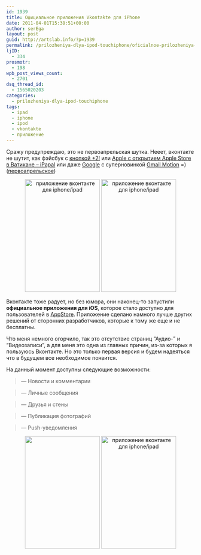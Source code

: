 ```yaml
---
id: 1939
title: Официальное приложения Vkontakte для iPhone
date: 2011-04-01T15:38:51+00:00
author: serEga
layout: post
guid: http://artslab.info/?p=1939
permalink: /prilozheniya-dlya-ipod-touchiphone/oficialnoe-prilozheniya-vkontakte-dlya-iphone/
ljID:
  - 334
prosmotr:
  - 198
wpb_post_views_count:
  - 2701
dsq_thread_id:
  - 1565020203
categories:
  - prilozheniya-dlya-ipod-touchiphone
tags:
  - ipad
  - iphone
  - ipod
  - vkontakte
  - приложение
---
```

Сражу предупреждаю, это не первоапрельская шутка. Нееет, вконтакте не шутит, как фэйсбук с [кнопкой +2!]({{site.img_cdn}}/facebook_plus_two_button.png) или [Apple с открытием Apple Store в Ватикане &#8211; iPapal]({{site.img_cdn}}/applestore_in_vatican.png) или даже [Google](http://www.google.com/intl/en/jobs/uslocations/mountain-view/autocompleter/index.html) с суперновинкой [Gmail Motion](http://gmail.com/motion) =) ([первоапрельское](http://thenextweb.com/ru/2011/04/01/kto-i-kak-shutit-1-aprelya/))

<center>
  <a href="{{site.img_cdn}}/vkontakte_iphone_app1.jpg"><img src="{{site.img_cdn}}/vkontakte_iphone_app1-200x300.jpg" alt="приложение вконтакте для iphone/ipad" title="vkontakte_iphone_app1" width="200" height="300" class="alignnone size-medium wp-image-1942" /></a> <a href="{{site.img_cdn}}/vkontakte_iphone_app2.jpg"><img src="{{site.img_cdn}}/vkontakte_iphone_app2-200x300.jpg" alt="приложение вконтакте для iphone/ipad" title="vkontakte_iphone_app2" width="200" height="300" class="alignnone size-medium wp-image-1943" srcset="{{site.img_cdn}}/vkontakte_iphone_app2-200x300.jpg 200w, {{site.img_cdn}}/vkontakte_iphone_app2.jpg 320w" sizes="(max-width: 200px) 100vw, 200px" /></a>
</center>

Вконтакте тоже радует, но без юмора, они наконец-то запустили **официальное приложения для iOS**, которое стало доступно для пользователей в [AppStore](http://itunes.apple.com/app/id427948430#). Приложение сделано намного лучше других решений от сторонних разработчиков, которые к тому же еще и не бесплатны.

Что меня немного огорчило, так это отсутствие страниц &#8220;Аудио-&#8221; и &#8220;Видеозаписи&#8221;, а для меня это одна из главных причин, из-за которых я пользуюсь Вконтакте. Но это только первая версия и будем надеяться что в будущем все необходимое появится.

На данный момент доступны следующие возможности:

> — Новости и комментарии

> — Личные сообщения

> — Друзья и стены

> — Публикация фотографий

> — Push-уведомления

<center>
  <a href="{{site.img_cdn}}/vkontakte_iphone_app3.jpg"><img src="{{site.img_cdn}}/vkontakte_iphone_app3-200x300.jpg" alt="" title="vkontakte_iphone_app3" width="200" height="300" class="alignnone size-medium wp-image-1944" alt="приложение вконтакте для iphone/ipad" srcset="{{site.img_cdn}}/vkontakte_iphone_app3-200x300.jpg 200w, {{site.img_cdn}}/vkontakte_iphone_app3.jpg 320w" sizes="(max-width: 200px) 100vw, 200px" /></a> <a href="{{site.img_cdn}}/vkontakte_iphone_app4.jpg"><img src="{{site.img_cdn}}/vkontakte_iphone_app4-200x300.jpg" alt="приложение вконтакте для iphone/ipad" title="vkontakte_iphone_app4" width="200" height="300" class="alignnone size-medium wp-image-1945" srcset="{{site.img_cdn}}/vkontakte_iphone_app4-200x300.jpg 200w, {{site.img_cdn}}/vkontakte_iphone_app4.jpg 320w" sizes="(max-width: 200px) 100vw, 200px" /></a>
</center>